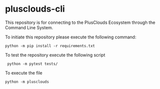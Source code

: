 # plusclouds-cli

This repository is for connecting to the PlusClouds Ecosystem through the Command Line System.

To initiate this repository please execute the following command:

```shell
python -m pip install -r requirements.txt
```

To test the repository execute the following script

```shell
 python -m pytest tests/
```

To execute the file
```shell
python -m plusclouds
```
